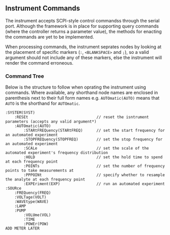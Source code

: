 ## Instrument Commands
The instrument accepts SCPI-style control commandss through the serial port. Although the framework is in place for supporting query commands (where the controller returns a parameter value), the methods for enacting the commands are yet to be implemented.

When processing commands, the instrument seprates nodes by looking at the placement of specific markers (```:```, ```<BLANKSPACE>``` and ```;```), so a valid argument should not include any of these markers, else the instrument will render the command erroneous.

### Command Tree
Below is the structure to follow when oprating the instrument using commands. Where available, any shorthand node names are enclosed in parenthesis next to their full form names e.g. ```AUTOmatic(AUTO)``` means that ```AUTO``` is the shorthand for ```AUTOmatic```.

```
:SYSTEM(SYST)
    :RESEt                              // reset the isntrument parameters (accepts any valid argument*)
    :AUTOmatic(AUTO)
        :STARtFREQuency(STARtFREQ)      // set the start frequency for an automated experiment
        :STOPFREQuency(STOPFREQ)        // set the stop frequency for an automated experiment
        :SCALe                          // set the scale of the automated experiment's frequency distribution
        :HOLD                           // set the hold time to spend at each frequency point
        :POINTs                         // set the number of frequency points to take measurements at
        :PPPOINt                        // specify whether to resample the analyte at each frequency point
        :EXPEriment(EXP)                // run an automated experiment
:SOURce
    :FREQuency(FREQ)
    :VOLTage(VOLT)
    :WAVEtype(WAVE)
    :LAMP
    :PUMP
        :VOLUme(VOL)
        :TIME
        :POWEr(POW)
ADD METER LATER
```
